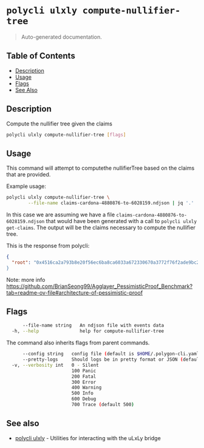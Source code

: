 # `polycli ulxly compute-nullifier-tree`

> Auto-generated documentation.

## Table of Contents

- [Description](#description)
- [Usage](#usage)
- [Flags](#flags)
- [See Also](#see-also)

## Description

Compute the nullifier tree given the claims

```bash
polycli ulxly compute-nullifier-tree [flags]
```

## Usage

This command will attempt to computethe nullifierTree based on the claims that are provided.

Example usage:

```bash
polycli ulxly compute-nullifier-tree \
        --file-name claims-cardona-4880876-to-6028159.ndjson | jq '.'
```

In this case we are assuming we have a file
`claims-cardona-4880876-to-6028159.ndjson` that would have been generated
with a call to `polycli ulxly get-claims`. The output will be the
claims necessary to compute the nullifier tree.

This is the response from polycli:

```json
{
  "root": "0x4516ca2a793b8e20f56ec6ba8ca6033a672330670a3772f76f2ade9bc2125150"",
}
```

Note: more info https://github.com/BrianSeong99/Agglayer_PessimisticProof_Benchmark?tab=readme-ov-file#architecture-of-pessimistic-proof
## Flags

```bash
      --file-name string   An ndjson file with events data
  -h, --help               help for compute-nullifier-tree
```

The command also inherits flags from parent commands.

```bash
      --config string   config file (default is $HOME/.polygon-cli.yaml)
      --pretty-logs     Should logs be in pretty format or JSON (default true)
  -v, --verbosity int   0 - Silent
                        100 Panic
                        200 Fatal
                        300 Error
                        400 Warning
                        500 Info
                        600 Debug
                        700 Trace (default 500)
```

## See also

- [polycli ulxly](polycli_ulxly.md) - Utilities for interacting with the uLxLy bridge
